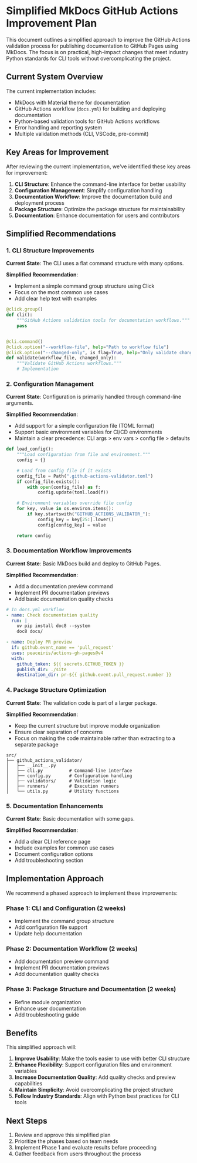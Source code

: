 # Simplified MkDocs GitHub Actions Improvement Plan

This document outlines a simplified approach to improve the GitHub Actions validation process for publishing documentation to GitHub Pages using MkDocs. The focus is on practical, high-impact changes that meet industry Python standards for CLI tools without overcomplicating the project.

## Current System Overview

The current implementation includes:

- MkDocs with Material theme for documentation
- GitHub Actions workflow (`docs.yml`) for building and deploying documentation
- Python-based validation tools for GitHub Actions workflows
- Error handling and reporting system
- Multiple validation methods (CLI, VSCode, pre-commit)

## Key Areas for Improvement

After reviewing the current implementation, we've identified these key areas for improvement:

1. **CLI Structure**: Enhance the command-line interface for better usability
1. **Configuration Management**: Simplify configuration handling
1. **Documentation Workflow**: Improve the documentation build and deployment process
1. **Package Structure**: Optimize the package structure for maintainability
1. **Documentation**: Enhance documentation for users and contributors

## Simplified Recommendations

### 1. CLI Structure Improvements

**Current State**: The CLI uses a flat command structure with many options.

**Simplified Recommendation**:

- Implement a simple command group structure using Click
- Focus on the most common use cases
- Add clear help text with examples

```python
@click.group()
def cli():
    """GitHub Actions validation tools for documentation workflows."""
    pass


@cli.command()
@click.option("--workflow-file", help="Path to workflow file")
@click.option("--changed-only", is_flag=True, help="Only validate changed workflows")
def validate(workflow_file, changed_only):
    """Validate GitHub Actions workflows."""
    # Implementation
```

### 2. Configuration Management

**Current State**: Configuration is primarily handled through command-line arguments.

**Simplified Recommendation**:

- Add support for a simple configuration file (TOML format)
- Support basic environment variables for CI/CD environments
- Maintain a clear precedence: CLI args > env vars > config file > defaults

```python
def load_config():
    """Load configuration from file and environment."""
    config = {}

    # Load from config file if it exists
    config_file = Path(".github-actions-validator.toml")
    if config_file.exists():
        with open(config_file) as f:
            config.update(toml.load(f))

    # Environment variables override file config
    for key, value in os.environ.items():
        if key.startswith("GITHUB_ACTIONS_VALIDATOR_"):
            config_key = key[25:].lower()
            config[config_key] = value

    return config
```

### 3. Documentation Workflow Improvements

**Current State**: Basic MkDocs build and deploy to GitHub Pages.

**Simplified Recommendation**:

- Add a documentation preview command
- Implement PR documentation previews
- Add basic documentation quality checks

```yaml
# In docs.yml workflow
- name: Check documentation quality
  run: |
    uv pip install doc8 --system
    doc8 docs/

- name: Deploy PR preview
  if: github.event_name == 'pull_request'
  uses: peaceiris/actions-gh-pages@v4
  with:
    github_token: ${{ secrets.GITHUB_TOKEN }}
    publish_dir: ./site
    destination_dir: pr-${{ github.event.pull_request.number }}
```

### 4. Package Structure Optimization

**Current State**: The validation code is part of a larger package.

**Simplified Recommendation**:

- Keep the current structure but improve module organization
- Ensure clear separation of concerns
- Focus on making the code maintainable rather than extracting to a separate package

```
src/
├── github_actions_validator/
│   ├── __init__.py
│   ├── cli.py          # Command-line interface
│   ├── config.py       # Configuration handling
│   ├── validators/     # Validation logic
│   ├── runners/        # Execution runners
│   └── utils.py        # Utility functions
```

### 5. Documentation Enhancements

**Current State**: Basic documentation with some gaps.

**Simplified Recommendation**:

- Add a clear CLI reference page
- Include examples for common use cases
- Document configuration options
- Add troubleshooting section

## Implementation Approach

We recommend a phased approach to implement these improvements:

### Phase 1: CLI and Configuration (2 weeks)

- Implement the command group structure
- Add configuration file support
- Update help documentation

### Phase 2: Documentation Workflow (2 weeks)

- Add documentation preview command
- Implement PR documentation previews
- Add documentation quality checks

### Phase 3: Package Structure and Documentation (2 weeks)

- Refine module organization
- Enhance user documentation
- Add troubleshooting guide

## Benefits

This simplified approach will:

1. **Improve Usability**: Make the tools easier to use with better CLI structure
1. **Enhance Flexibility**: Support configuration files and environment variables
1. **Increase Documentation Quality**: Add quality checks and preview capabilities
1. **Maintain Simplicity**: Avoid overcomplicating the project structure
1. **Follow Industry Standards**: Align with Python best practices for CLI tools

## Next Steps

1. Review and approve this simplified plan
1. Prioritize the phases based on team needs
1. Implement Phase 1 and evaluate results before proceeding
1. Gather feedback from users throughout the process
